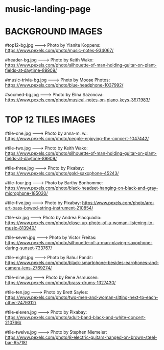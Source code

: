 # music-landing-page

# BACKGROUND IMAGES
#top12-bg.jpg ---> Photo by Ylanite Koppens: https://www.pexels.com/photo/music-notes-934067/

#header-bg.jpg ---> Photo by Keith Wako: https://www.pexels.com/photo/silhouette-of-man-holding-guitar-on-plant-fields-at-daytime-89909/

#music-trivia-bg.jpg ---> Photo by Moose Photos: https://www.pexels.com/photo/blue-headphone-1037992/

#socmed-bg.jpg ---> Photo by Elina Sazonova: https://www.pexels.com/photo/musical-notes-on-piano-keys-3971983/




# TOP 12 TILES IMAGES
#tile-one.jpg ---> Photo by anna-m. w.: https://www.pexels.com/photo/people-enjoying-the-concert-1047442/

#tile-two.jpg ---> Photo by Keith Wako: https://www.pexels.com/photo/silhouette-of-man-holding-guitar-on-plant-fields-at-daytime-89909/

#tile-three.jpg ---> Photo by Pixabay: https://www.pexels.com/photo/gold-saxophone-45243/

#tile-four.jpg ---> Photo by Barthy Bonhomme: https://www.pexels.com/photo/black-headset-hanging-on-black-and-gray-microphone-185030/

#tile-five.jpg ---> Photo by Pixabay: https://www.pexels.com/photo/arc-art-bass-bowed-string-instrument-210854/

#tile-six.jpg ---> Photo by Andrea Piacquadio: https://www.pexels.com/photo/close-up-photo-of-a-woman-listening-to-music-813940/

#tile-seven.jpg ---> Photo by Victor Freitas: https://www.pexels.com/photo/silhouette-of-a-man-playing-saxophone-during-sunset-733767/

#tile-eight.jpg ---> Photo by Rahul Pandit: https://www.pexels.com/photo/black-smartphone-besides-earphones-and-camera-lens-2769274/

#tile-nine.jpg ---> Photo by Rene Asmussen: https://www.pexels.com/photo/brass-drums-1327430/

#tile-ten.jpg ---> Photo by Brett Sayles: https://www.pexels.com/photo/two-men-and-woman-sitting-next-to-each-other-2479312/

#tile-eleven.jpg ---> Photo by Pixabay: https://www.pexels.com/photo/adult-band-black-and-white-concert-210766/

#tile-twelve.jpg ---> Photo by Stephen Niemeier: https://www.pexels.com/photo/8-electric-guitars-hanged-on-brown-steel-bar-65718/
